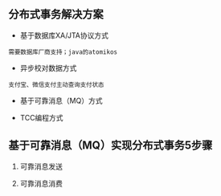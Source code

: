 ## 分布式事务解决方案

- 基于数据库XA/JTA协议方式
```
需要数据库厂商支持；java的atomikos
```

- 异步校对数据方式
```$xslt
支付宝、微信支付主动查询支付状态
```

- 基于可靠消息（MQ）方式


- TCC编程方式

## 基于可靠消息（MQ）实现分布式事务5步骤

1. 可靠消息发送


2. 可靠消息消费
